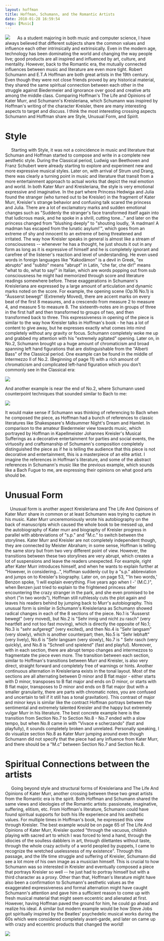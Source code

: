 ```yaml
---
layout: hoffman
title: Hoffman, Schumann, and the Romantic Artists
date: 2018-01-28 16:59:54
tags: [Music]
---
```


![](1.jpg)
&nbsp;&nbsp;&nbsp;&nbsp;	As a student majoring in both music and computer science, I have always believed that different subjects share the common values and influence each other intrinsically and extrinsically. Even in the modern age, technology has been dominating the world and changing the way people live; good products are all inspired and influenced by art, culture, and mentality. However, back to the Romantic era, the mutually connected influences between music and literature are even more tight. Robert Schumann and E.T.A Hoffman are both great artists in the 19th century. Even though they were not close friends proved by any historical material, they shared the same spiritual connection between each other in the struggle against Biedermeier and ignorance over good and creative arts among the middle class. Comparing Hoffman's The Life and Opinions of Kater Murr, and Schumann's Kreisleriana, which Schumann was inspired by Hoffman's writing of the character Kreisler, there are many interesting aspects to target and discuss. I think the most interesting crossing aspects Schumann and Hoffman share are Style, Unusual Form, and Spirit.

<!--truncate-->
# Style

&nbsp;&nbsp;&nbsp;&nbsp;	Starting with Style, it was not a coincidence in music and literature that Schuman and Hoffman started to compose and write in a complete new aesthetic style. During the Classical period, Ludwig van Beethoven and Franz Schubert were already starting to explore and experiment new and more expressive musical styles. Later on, with arrival of Strum und Drang, there was clearly a turning point in music and literature that transit from a more entertainment approach to actual works that depict the real emotion and world. In both Kater Murr and Kreisleriana, the style is very emotional expressive and imaginative. In the part where Princess Hedwiga and Julia found the stranger (who turned out to be Kreisler) in the fragment of Kater Murr, Kreisler's strange behavior and confusing talk scared the princess and Julia. There are a lot of exclamatory marks and sudden emotional changes such as "Suddenly the stranger's face transformed itself again into that ludicrous mask, and he spoke in a shrill, cutting tone…" and later on the princess changed from "blushing deeply" to "shouting loudly, 'A madman! A madman has escaped from the lunatic asylum!'", which goes from an extreme of shy and innocent to an extreme of being threatened and irritated. The way how Kreisler speaks in general is almost like a stream of consciousness -- whenever he has a thought, he just shouts it out in any form as long as it is expressive of himself and he is completely ignorant and carefree of the listener's reaction and level of understanding. He even used words in foreign languages like "Kakodämon" is a devil in Greek, "ex abrupto" and "subito" means "abrupt" in Latin, "che far, che dir!" means "what to do, what to say!" in Italian, which are words popping out from sub consciousness he might had memorized through score and literature readings somewhere before. These exaggerations in Schumann's Kreisleriana are expressed by a large amount of articulation and dynamic marks noted on the score. For example, the opening scene (Op.16 No.1) is "Äusserst bewegt" (Extremely Moved), there are accent marks on every beat of the first 8 measures, and a crescendo from measure 2 to measure 4, and measure 5 to measure 8. The sixteenth-notes are in groups of three in the first half and then transformed to groups of two, and then transformed back to three. This expressiveness in opening of the piece is similar to the way how Kreisler talks in Hoffman's book - he has a lot of content to give away, but he expresses exactly what comes into mind completely without any gravity or focus. Schumann completely woke me up and grabbed my attention with his "extremely agitated" opening. Later on, in No.2, Schumann brought up a huge amount of chromaticism and broad spanning left hand figurations that are distinguishable from the "Alberti Bass" of the Classical period. One example can be found in the middle of Intermezzo II of No.2. (Beginning of page 11) with a rich amount of chromaticism and complicated left-hand figuration which you don't commonly see in the Classical era:

![](2.png)

And another example is near the end of No.2, where Schumann used counterpoint techniques that sounded similar to Bach to me:

![](3.png)

It would make sense if Schumann was thinking of referencing to Bach when he composed the piece, as Hoffman had a bunch of references to classic literatures like Shakespeare's Midsummer Night's Dream and Hamlet. In comparison to the amateur Biedermeier view towards music, which portrayed by Hoffman in Kapellmeister Johannes Kreisler's Musical Sufferings as a decorative entertainment for parties and social events, the virtuosity and craftsmanship of Schumann's composition completely distinguished the piece as if he is telling the audience that this piece is not decorative and entertainment, this is a masterpiece of an elite artist. I imagine the references in Hoffman's literature, and some of the abstract references in Schumann's music like the previous example, which sounds like a Bach Fugue to me, are expressing their opinions on what good arts should be.

# Unusual Form

&nbsp;&nbsp;&nbsp;&nbsp;Unusual form is another aspect Kreisleriana and The Life And Opinions of Kater Murr share in common or at least Schumann was trying to capture in his music. Kater Murr unceremoniously wrote his autobiography on the back of manuscripts which caused the whole book to be messed up, and the autobiography of Kater murr and biography of Kreisler progress in parallel with abbreviations of "s.p." and "M.c." to switch between the storylines. Kater Murr and Kreisler are not completely independent though, they are connected by Meister Abraham; in some sense, Hoffman is telling the same story but from two very different point of view. However, the transitions between these two storylines are very abrupt, which creates a lot of suspensions and leave the readers unexpected. For example, right after Kater Murr introduces himself, and when he wants to explain further at "However, in considering…", Hoffman suddenly cut by a "s.p." abbreviation and jumps on to Kreisler's biography. Later on, on page 53, "'In two words,' Benzon spoke, 'I will explain everything. Five years ago when I -' (M.C.)", when Benzen just tried to explain to the frightened princess after encountering the crazy stranger in the park, and she even promised to be short ("in two words"), Hoffman still ruthlessly cuts the plot again and leaves his readers behind by jumping back to Murr's autobiography. This unusual form is similar in Schumann's Kreisleriana as Schumann showed radical changes in each of the 8 sections of the piece. No.1 is "Äusserst bewegt" (very moved), but No.2 is "Sehr innig und nicht zu rasch" (very heartfelt and not too fast moving), which is directly the opposite of No.1; No.3 is "sehr aufgeregt" (very excited), and then No.4 is "Sehr langsam" (very slowly), which is another counterpart; then, No.5 is "Sehr lebhaft" (very lively), No.6 is "Sehr langsam (very slowly), No.7 is " Sehr rasch (very quickly), and No.8 is "Schnell und spielend" (fast and playful). Moreover, with in each section, there are abrupt tempo changes and intermezzos to fragmentate the piece even more. The transition between each section, similar to Hoffman's transitions between Murr and Kreisler, is also very direct, straight forward and completely free of warnings or hints. Another continuous alternation in Kreisleriana exists in the tonal layout. Most of the sections are all alternating between D minor and B flat major - either starts with D minor, transposes to B flat major and ends on D minor, or starts with B flat major, transposes to D minor and ends on B flat major (but with a smaller granularity, there are parts with chromatic notes, you are confused and uncertain to tell if it still has a tonal gravitation). This contrast of major and minor keys is similar like the contract Hoffman portrays between the sentimental and extremely talented Kreisler and the happy but extremely vulgar Murr in his literature. The best concrete example here is the transition from Section No.7 to Section No.8 - No.7 ended with a slow tempo, but when No.8 came in with "Vivace e scherzando" (fast and playfully), it sounds completely broken and unrelated. Personally speaking, I do visualize section No.8 as Kater Murr jumping around even though Schumann did not specify that the piece had any influence from Kater Murr, and there should be a "M.c" between Section No.7 and Section No.8.

# Spiritual Connections between the artists

&nbsp;&nbsp;&nbsp;&nbsp;	Going beyond style and structural forms of Kreisleriana and The Life And Opinions of Kater Murr, another crossing between these two great artists from the Romantic era is the spirit. Both Hoffman and Schumann shared the same views and ideologies of the Romantic artists: passionate, imaginative, suffering, elitism, etc. From Hoffman's literature, Schumann could have found spiritual supports for both his life experience and his aesthetic values. For multiple times in Hoffman's book, he expressed this view through Kreisler. The best example would be on page 65 of The Life And Opinions of Kater Murr, Kreisler quoted "through the vacuous, childish playing with sacred art to which I was forced to lend a hand, through the idiocies of the soulless dabblers in art, through dilettantes without taste, through the whole crazy activity of a world peopled by puppets, I came to recognize the wretched uselessness of my existence". Through this passage, and the life time struggle and suffering of Kreisler, Schumann did see a lot more of his own image as a musician himself. This is crucial to how Schumann was so interested in Kreisler and eventually composed a piece that portrays Kreisler so well -- he just had to portray himself but with a third character as a proxy. Other than that, Hoffman's literature might have also been a confirmation to Schumann's aesthetic values as the exaggerated expressiveness and formal alternation might have caught Schumann's attention and gave him a sufficient reason to come up with fresh musical material that might seem eccentric and alienated at first. However, having Hoffman paved the ground for him, he could go ahead and realize his ideal. A similar but modern example would be how Steve Jobs got spiritually inspired by the Beatles' psychedelic musical works during the 60s which were considered completely avant-garde, and later on came up with crazy and eccentric products that changed the world!

![](4.jpg)

